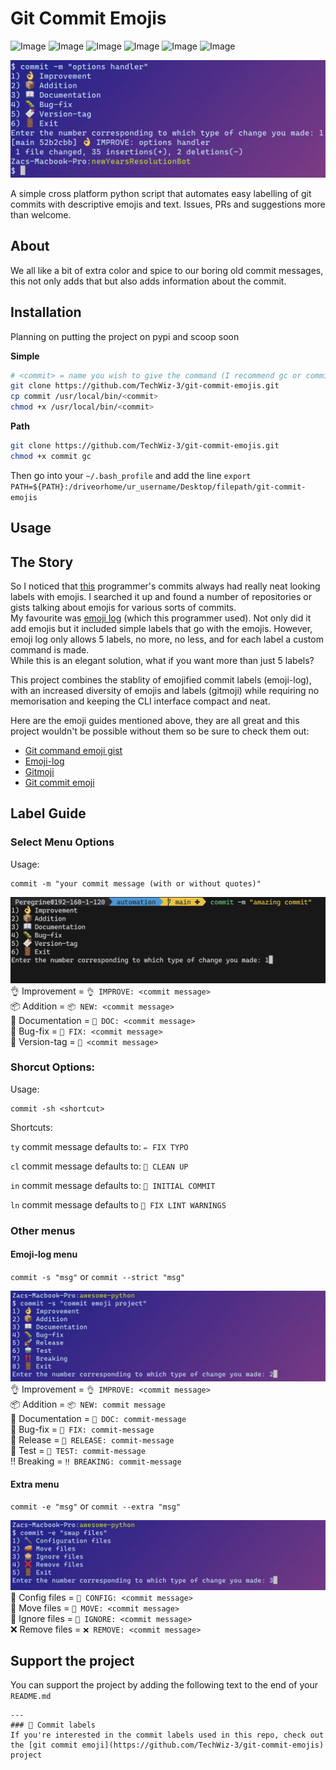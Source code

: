 # Git Commit Emojis

![Image](https://img.shields.io/github/license/TechWiz-3/git-commit-emojis?color=5D3FD3&label=license&logo=gnu&style=flat-square)
![Image](https://img.shields.io/badge/python-3.9-informational?style=flat-square&color=5D3FD3&logo=python&logoColor=yellow)
![Image](https://img.shields.io/github/commit-activity/m/TechWiz-3/git-commit-emojis?color=643de0&logo=git&style=flat-square)
![Image](https://img.shields.io/github/stars/TechWiz-3/git-commit-emojis?color=b53de0&label=stars&style=flat-square)
![Image](https://img.shields.io/github/issues/TechWiz-3/git-commit-emojis?color=9f43e6&label=issues&style=flat-square)
![Image](https://img.shields.io/github/issues-pr/TechWiz-3/git-commit-emojis?color=blueviolet&label=pull%20requests&style=flat-square)

![Image](./screenshots/banner.png)

A simple cross platform python script that automates easy labelling of git commits with descriptive emojis and text. Issues, PRs and suggestions more than welcome.

## About
We all like a bit of extra color and spice to our boring old commit messages, this not only adds that but also adds information about the commit.

## Installation
Planning on putting the project on pypi and scoop soon  

**Simple**
```sh
# <commit> = name you wish to give the command (I recommend gc or commit)
git clone https://github.com/TechWiz-3/git-commit-emojis.git
cp commit /usr/local/bin/<commit>
chmod +x /usr/local/bin/<commit>
```

**Path**
```sh
git clone https://github.com/TechWiz-3/git-commit-emojis.git
chmod +x commit gc
```
Then go into your `~/.bash_profile` and add the line
`export PATH=${PATH}:/driveorhome/ur_username/Desktop/filepath/git-commit-emojis`


## Usage

## The Story
So I noticed that [this](https://github.com/msaaddev) programmer's commits always had really neat looking labels with emojis. I searched it up and found a number of repositories or gists talking about emojis for various sorts of commits.  
My favourite was [emoji log](https://github.com/ahmadawais/Emoji-Log) (which this programmer used). Not only did it add emojis but it included simple labels that go with the emojis. However, emoji log only allows 5 labels, no more, no less, and for each label a custom command is made.  
While this is an elegant solution, what if you want more than just 5 labels?

This project combines the stablity of emojified commit labels (emoji-log), with an increased diversity of emojis and labels (gitmoji) while requiring no memorisation and keeping the CLI interface compact and neat.

Here are the emoji guides mentioned above, they are all great and this project wouldn't be possible without them so be sure to check them out:  
* [Git command emoji gist](https://gist.github.com/parmentf/035de27d6ed1dce0b36a)  
* [Emoji-log](https://github.com/ahmadawais/Emoji-Log)  
* [Gitmoji](https://github.com/topics/gitmoji)
* [Git commit emoji](https://github.com/liuchengxu/git-commit-emoji-cn)  


## Label Guide
### Select Menu Options
Usage:  
```
commit -m "your commit message (with or without quotes)"
```

![Image](./screenshots/commit_select_menu.png)  
👌 Improvement = `👌 IMPROVE: <commit message>`  
📦 Addition = `📦 NEW: <commit message>`  
📖 Documentation = `📖 DOC: <commit message>`  
🐛 Bug-fix = `🐛 FIX: <commit message>`  
🔖 Version-tag = `🔖 <commit message>`  

### Shorcut Options:
Usage:  
```
commit -sh <shortcut>
```
Shortcuts:  

`ty`     commit message defaults to: `✏️ FIX TYPO`  

`cl`     commit message defaults to: `🧹 CLEAN UP`  

`in`     commit message defaults to: `🎉 INITIAL COMMIT`  

`ln`     commit message defaults to `🚨 FIX LINT WARNINGS`  

### Other menus
#### Emoji-log menu
`commit -s "msg"` or `commit --strict "msg"`

![Image](./screenshots/strict_menu.png)  
👌 Improvement = `👌 IMPROVE: <commit message>`  
📦 Addition = `📦 NEW: commit message`  
📖 Documentation = `📖 DOC: commit-message`  
🐛 Bug-fix = `🐛 FIX: commit-message`  
🚀 Release = `🚀 RELEASE: commit-message`  
🤖 Test = `🤖 TEST: commit-message`  
‼️  Breaking = `‼️ BREAKING: commit-message`  

#### Extra menu
`commit -e "msg"` or `commit --extra "msg"`

![Image](./screenshots/extra_menu.png)  
🔧 Config files = `🔧 CONFIG: <commit message>`  
🚚 Move files = `🚚 MOVE: <commit message>`  
🙈 Ignore files = `🙈 IGNORE: <commit message>`  
❌ Remove files = `❌ REMOVE: <commit message>`  

## Support the project
You can support the project  by adding the following text to the end of your `README.md` 
```
---
### 🎉 Commit labels
If you're interested in the commit labels used in this repo, check out the [git commit emoji](https://github.com/TechWiz-3/git-commit-emojis) project
```
